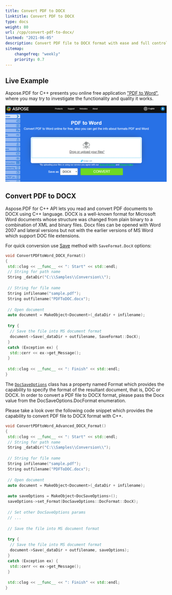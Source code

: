 ```yaml
---
title: Convert PDF to DOCX 
linktitle: Convert PDF to DOCX
type: docs
weight: 80
url: /cpp/convert-pdf-to-docx/
lastmod: "2021-06-05"
description: Convert PDF file to DOCX format with ease and full control with Aspose.PDF for C++.
sitemap:
    changefreq: "weekly"
    priority: 0.7
---
```


## Live Example

Aspose.PDF for C++ presents you online free application ["PDF to Word"](https://products.aspose.app/pdf/conversion/pdf-to-docx), where you may try to investigate the functionality and quality it works.

[![C# PDF to Word](pdf_to_word.png)](https://products.aspose.app/pdf/conversion/pdf-to-docx)

## Convert PDF to DOCX

Aspose.PDF for C++ API lets you read and convert PDF documents to DOCX using C++ language. DOCX is a well-known format for Microsoft Word documents whose structure was changed from plain binary to a combination of XML and binary files. Docx files can be opened with Word 2007 and lateral versions but not with the earlier versions of MS Word which support DOC file extensions.

For quick conversion use [Save](https://apireference.aspose.com/pdf/cpp/class/aspose.pdf.document#ac082fe8e67b25685fc51d33e804269fa) method with `SaveFormat.DocX` options:

```cpp
void ConvertPDFtoWord_DOCX_Format()
{
 std::clog << __func__ << ": Start" << std::endl;
 // String for path name
 String _dataDir("C:\\Samples\\Conversion\\");

 // String for file name
 String infilename("sample.pdf");
 String outfilename("PDFToDOC.docx");

 // Open document
 auto document = MakeObject<Document>(_dataDir + infilename);

 try {
  // Save the file into MS document format
  document->Save(_dataDir + outfilename, SaveFormat::DocX);
 }
 catch (Exception ex) {
  std::cerr << ex->get_Message();
 }

 std::clog << __func__ << ": Finish" << std::endl;
}
```

The [`DocSaveOptions`](https://apireference.aspose.com/pdf/cpp/class/aspose.pdf.doc_save_options) class has a property named Format which provides the capability to specify the format of the resultant document, that is, DOC or DOCX. In order to convert a PDF file to DOCX format, please pass the Docx value from the DocSaveOptions.DocFormat enumeration.

Please take a look over the following code snippet which provides the capability to convert PDF file to DOCX format with C++.

```cpp
void ConvertPDFtoWord_Advanced_DOCX_Format()
{
 std::clog << __func__ << ": Start" << std::endl;
 // String for path name
 String _dataDir("C:\\Samples\\Conversion\\");

 // String for file name
 String infilename("sample.pdf");
 String outfilename("PDFToDOC.docx");

 // Open document
 auto document = MakeObject<Document>(_dataDir + infilename);

 auto saveOptions = MakeObject<DocSaveOptions>();
 saveOptions->set_Format(DocSaveOptions::DocFormat::DocX);

 // Set other DocSaveOptions params
 // ...

 // Save the file into MS document format

 try {
  // Save the file into MS document format
  document->Save(_dataDir + outfilename, saveOptions);
 }
 catch (Exception ex) {
  std::cerr << ex->get_Message();
 }

 std::clog << __func__ << ": Finish" << std::endl;
}
```

